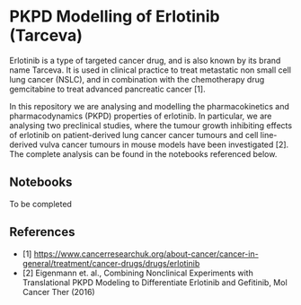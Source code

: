 # PKPD Modelling of Erlotinib (Tarceva)

Erlotinib is a type of targeted cancer drug, and is also known by its brand name Tarceva. It is used in clinical practice to treat metastatic non small cell lung cancer (NSLC), and in combination with the chemotherapy drug gemcitabine to treat advanced pancreatic cancer [1].

In this repository we are analysing and modelling the pharmacokinetics and pharmacodynamics (PKPD) properties of erlotinib. In particular, we are analysing two preclinical studies, where the tumour growth inhibiting effects of erlotinib on patient-derived lung cancer cancer tumours and cell line-derived vulva cancer tumours in mouse models have been investigated [2]. The complete analysis can be found in the notebooks referenced below.

## Notebooks

To be completed

## References

- <a> [1] </a> https://www.cancerresearchuk.org/about-cancer/cancer-in-general/treatment/cancer-drugs/drugs/erlotinib
- <a> [2] </a> Eigenmann et. al., Combining Nonclinical Experiments with Translational PKPD Modeling to Differentiate Erlotinib and Gefitinib, Mol Cancer Ther (2016)
